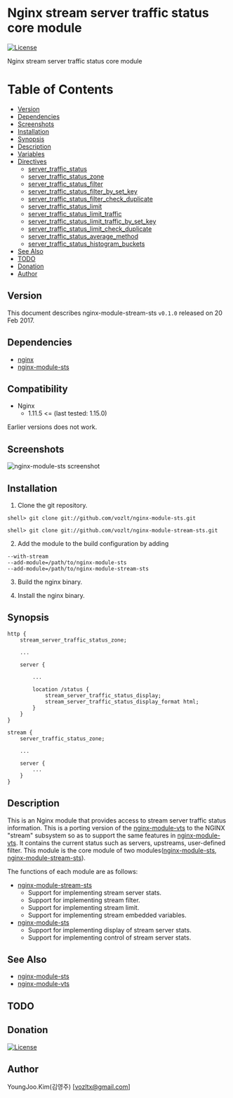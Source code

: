 Nginx stream server traffic status core module
==========

[![License](http://img.shields.io/badge/license-BSD-brightgreen.svg)](https://github.com/vozlt/nginx-module-stream-sts/blob/master/LICENSE)

Nginx stream server traffic status core module

Table of Contents
=================

* [Version](#version)
* [Dependencies](#dependencies)
* [Screenshots](#screenshots)
* [Installation](#installation)
* [Synopsis](#synopsis)
* [Description](#description)
* [Variables](https://github.com/vozlt/nginx-module-sts#variables)
* [Directives](#directives)
  * [server_traffic_status](https://github.com/vozlt/nginx-module-sts#server_traffic_status)
  * [server_traffic_status_zone](https://github.com/vozlt/nginx-module-sts#server_traffic_status_zone)
  * [server_traffic_status_filter](https://github.com/vozlt/nginx-module-sts#server_traffic_status_filter)
  * [server_traffic_status_filter_by_set_key](https://github.com/vozlt/nginx-module-sts#server_traffic_status_filter_by_set_key)
  * [server_traffic_status_filter_check_duplicate](https://github.com/vozlt/nginx-module-sts#server_traffic_status_filter_check_duplicate)
  * [server_traffic_status_limit](https://github.com/vozlt/nginx-module-sts#server_traffic_status_limit)
  * [server_traffic_status_limit_traffic](https://github.com/vozlt/nginx-module-sts#server_traffic_status_limit_traffic)
  * [server_traffic_status_limit_traffic_by_set_key](https://github.com/vozlt/nginx-module-sts#server_traffic_status_limit_traffic_by_set_key)
  * [server_traffic_status_limit_check_duplicate](https://github.com/vozlt/nginx-module-sts#server_traffic_status_limit_check_duplicate)
  * [server_traffic_status_average_method](https://github.com/vozlt/nginx-module-sts#server_traffic_status_average_method)
  * [server_traffic_status_histogram_buckets](https://github.com/vozlt/nginx-module-sts#server_traffic_status_histogram_buckets)
* [See Also](#see-also)
* [TODO](#todo)
* [Donation](#donation)
* [Author](#author)

## Version
This document describes nginx-module-stream-sts `v0.1.0` released on 20 Feb 2017.

## Dependencies
* [nginx](http://nginx.org)
* [nginx-module-sts](https://github.com/vozlt/nginx-module-sts)

## Compatibility
* Nginx
  * 1.11.5 \<= (last tested: 1.15.0)

Earlier versions does not work.

## Screenshots
![nginx-module-sts screenshot](https://cloud.githubusercontent.com/assets/3648408/23112117/e8c56cda-f770-11e6-9c68-f57cbf4dd542.png "screenshot with deault")

## Installation

1. Clone the git repository.

  ```
  shell> git clone git://github.com/vozlt/nginx-module-sts.git
  ```
  ```
  shell> git clone git://github.com/vozlt/nginx-module-stream-sts.git
  ```

2. Add the module to the build configuration by adding
  ```
  --with-stream
  --add-module=/path/to/nginx-module-sts
  --add-module=/path/to/nginx-module-stream-sts
  ```

3. Build the nginx binary.

4. Install the nginx binary.

## Synopsis

```Nginx
http {
    stream_server_traffic_status_zone;

    ...

    server {

        ...

        location /status {
            stream_server_traffic_status_display;
            stream_server_traffic_status_display_format html;
        }
    }
}

stream {
    server_traffic_status_zone;

    ...

    server {
        ...
    }
}
```

## Description
This is an Nginx module that provides access to stream server traffic status information.
This is a porting version of the [nginx-module-vts](https://github.com/vozlt/nginx-module-vts) to the NGINX "stream" subsystem so as to support the same features in [nginx-module-vts](https://github.com/vozlt/nginx-module-vts).
It contains the current status such as servers, upstreams, user-defined filter.
This module is the core module of two modules([nginx-module-sts](https://github.com/vozlt/nginx-module-sts), [nginx-module-stream-sts](https://github.com/vozlt/nginx-module-stream-sts)).

The functions of each module are as follows:

* [nginx-module-stream-sts](https://github.com/vozlt/nginx-module-stream-sts)
  * Support for implementing stream server stats.
  * Support for implementing stream filter.
  * Support for implementing stream limit.
  * Support for implementing stream embedded variables.
* [nginx-module-sts](https://github.com/vozlt/nginx-module-sts)
  * Support for implementing display of stream server stats.
  * Support for implementing control of stream server stats.

## See Also
* [nginx-module-sts](https://github.com/vozlt/nginx-module-sts)
* [nginx-module-vts](https://github.com/vozlt/nginx-module-vts)

## TODO

## Donation
[![License](http://img.shields.io/badge/PAYPAL-DONATE-yellow.svg)](https://www.paypal.com/cgi-bin/webscr?cmd=_donations&business=PWWSYKQ9VKH38&lc=KR&currency_code=USD&bn=PP%2dDonationsBF%3abtn_donateCC_LG%2egif%3aNonHosted)

## Author
YoungJoo.Kim(김영주) [<vozltx@gmail.com>]
